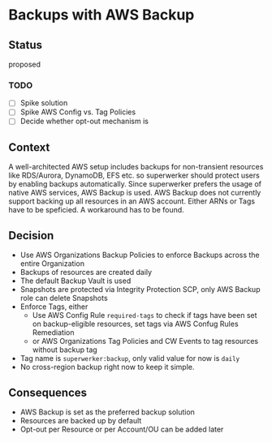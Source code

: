 
# Backups with AWS Backup

## Status

proposed

### TODO

 - [ ] Spike solution
 - [ ] Spike AWS Config vs. Tag Policies
 - [ ] Decide whether opt-out mechanism is 

## Context

A well-architected AWS setup includes backups for non-transient resources like RDS/Aurora, DynamoDB, EFS etc. so superwerker should protect users by enabling backups automatically.
Since superwerker prefers the usage of native AWS services, AWS Backup is used.
AWS Backup does not currently support backing up all resources in an AWS account. Either ARNs or Tags have to be speficied. A workaround has to be found.

## Decision

- Use AWS Organizations Backup Policies to enforce Backups across the entire Organization
- Backups of resources are created daily
- The default Backup Vault is used
- Snapshots are protected via Integrity Protection SCP, only AWS Backup role can delete Snapshots 
- Enforce Tags, either
  - Use AWS Config Rule `required-tags` to check if tags have been set on backup-eligible resources, set tags via AWS Confug Rules Remediation
  - or AWS Organizations Tag Policies and CW Events to tag resources without backup tag
- Tag name is `superwerker:backup`, only valid value for now is `daily`
- No cross-region backup right now to keep it simple.

## Consequences

- AWS Backup is set as the preferred backup solution
- Resources are backed up by default
- Opt-out per Resource or per Account/OU can be added later 
